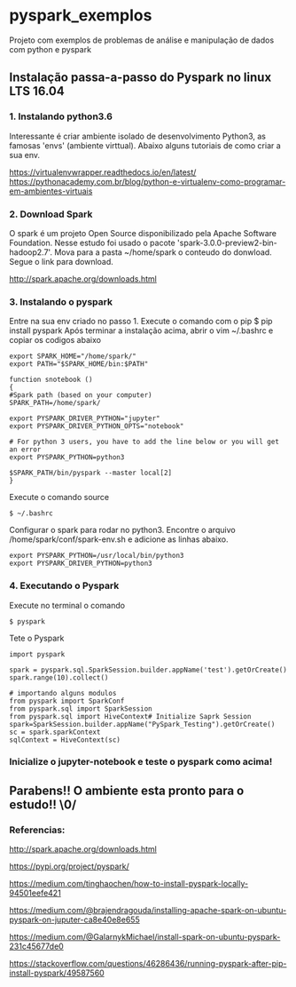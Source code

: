 # pyspark_exemplos
Projeto com exemplos de problemas de análise e manipulação de dados com python e pyspark

## Instalação passa-a-passo do Pyspark no linux LTS 16.04

### 1. Instalando python3.6

Interessante é criar ambiente isolado de desenvolvimento Python3, as famosas 'envs' (ambiente virttual). Abaixo alguns tutoriais de como criar a sua env.

https://virtualenvwrapper.readthedocs.io/en/latest/
https://pythonacademy.com.br/blog/python-e-virtualenv-como-programar-em-ambientes-virtuais

### 2. Download Spark

O spark é um projeto Open Source disponibilizado pela Apache Software Foundation. Nesse estudo foi usado o pacote 'spark-3.0.0-preview2-bin-hadoop2.7'. Mova para a pasta ~/home/spark o conteudo do donwload. Segue o link para download.

http://spark.apache.org/downloads.html

### 3. Instalando o pyspark

Entre na sua env criado no passo 1. Execute o comando com o pip
$ pip install pyspark
Após terminar a instalação acima, abrir o vim ~/.bashrc e copiar os codigos abaixo 
```
export SPARK_HOME="/home/spark/"
export PATH="$SPARK_HOME/bin:$PATH" 

function snotebook () 
{
#Spark path (based on your computer)
SPARK_PATH=/home/spark/

export PYSPARK_DRIVER_PYTHON="jupyter"
export PYSPARK_DRIVER_PYTHON_OPTS="notebook"

# For python 3 users, you have to add the line below or you will get an error 
export PYSPARK_PYTHON=python3

$SPARK_PATH/bin/pyspark --master local[2]
} 
```
Execute o comando source 
```
$ ~/.bashrc
```

Configurar o spark para rodar no python3. Encontre o arquivo /home/spark/conf/spark-env.sh e adicione as linhas abaixo.
```
export PYSPARK_PYTHON=/usr/local/bin/python3
export PYSPARK_DRIVER_PYTHON=python3 
```
### 4. Executando o Pyspark

Execute no terminal o comando 
```
$ pyspark
```
Tete o Pyspark
```
import pyspark

spark = pyspark.sql.SparkSession.builder.appName('test').getOrCreate()
spark.range(10).collect() 

# importando alguns modulos
from pyspark import SparkConf
from pyspark.sql import SparkSession
from pyspark.sql import HiveContext# Initialize Saprk Session
spark=SparkSession.builder.appName("PySpark_Testing").getOrCreate()
sc = spark.sparkContext
sqlContext = HiveContext(sc)
```
### Inicialize o jupyter-notebook e teste o pyspark como acima!

## Parabens!! O ambiente esta pronto para o estudo!! \0/


### Referencias:

http://spark.apache.org/downloads.html

https://pypi.org/project/pyspark/

https://medium.com/tinghaochen/how-to-install-pyspark-locally-94501eefe421

https://medium.com/@brajendragouda/installing-apache-spark-on-ubuntu-pyspark-on-juputer-ca8e40e8e655

https://medium.com/@GalarnykMichael/install-spark-on-ubuntu-pyspark-231c45677de0

https://stackoverflow.com/questions/46286436/running-pyspark-after-pip-install-pyspark/49587560

